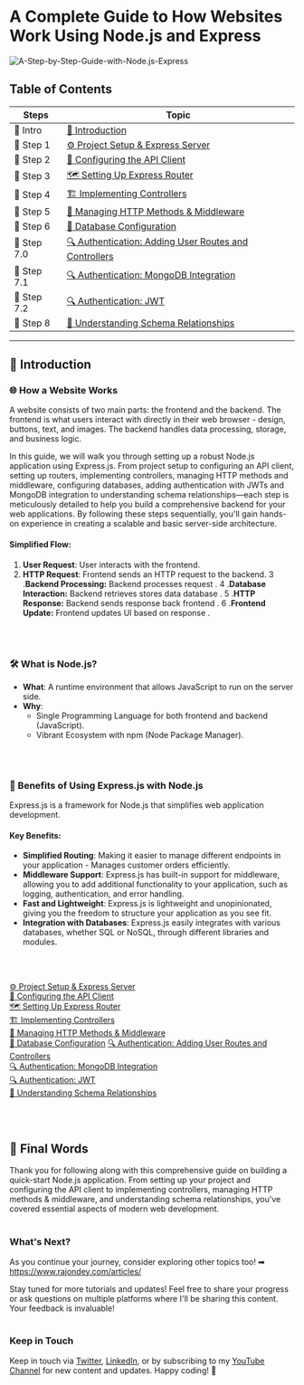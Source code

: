 # A Complete Guide to How Websites Work Using Node.js and Express

![A-Step-by-Step-Guide-with-Node.js-Express](https://www.rajondey.com/wp-content/uploads/2024/07/How-Websites-Work-A-Step-by-Step-Guide-with-Node.js-Express.png)

## Table of Contents

| Steps | Topic |
| ------ | ------ |
| 📖 Intro | [📖 Introduction](#introduction) |
| 📖 Step 1 | [⚙️ Project Setup & Express Server](https://github.com/RajonDey/node-express-quickstart/blob/main/STEPS/step-1.md) |
| 📖 Step 2 | [🔌 Configuring the API Client](https://github.com/RajonDey/node-express-quickstart/blob/main/STEPS/step-2.md) |
| 📖 Step 3 | [🗺️ Setting Up Express Router](https://github.com/RajonDey/node-express-quickstart/blob/main/STEPS/step-3.md) |
| 📖 Step 4 | [🏗️ Implementing Controllers](https://github.com/RajonDey/node-express-quickstart/blob/main/STEPS/step-4.md) |
| 📖 Step 5 | [🔄 Managing HTTP Methods & Middleware](https://github.com/RajonDey/node-express-quickstart/blob/main/STEPS/step-5.md) |
| 📖 Step 6 | [💾 Database Configuration](https://github.com/RajonDey/node-express-quickstart/blob/main/STEPS/step-6.md) |
| 📖 Step 7.0 | [🔍 Authentication: Adding User Routes and Controllers](https://github.com/RajonDey/node-express-quickstart/blob/main/STEPS/step-7.0.md) |
| 📖 Step 7.1 | [🔍 Authentication: MongoDB Integration](https://github.com/RajonDey/node-express-quickstart/blob/main/STEPS/step-7.1.md) |
| 📖 Step 7.2 | [🔍 Authentication: JWT](https://github.com/RajonDey/node-express-quickstart/blob/main/STEPS/step-7.2.md) |
| 📖 Step 8 | [🔗 Understanding Schema Relationships](https://github.com/RajonDey/node-express-quickstart/blob/main/STEPS/step-8.md)


---

## 📖 Introduction

### 🌐 How a Website Works

A website consists of two main parts: the frontend and the backend. The frontend is what users interact with directly in their web browser - design, buttons, text, and images. The backend handles data processing, storage, and business logic.

In this guide, we will walk you through setting up a robust Node.js application using Express.js. From project setup to configuring an API client, setting up routers, implementing controllers, managing HTTP methods and middleware, configuring databases, adding authentication with JWTs and MongoDB integration to understanding schema relationships—each step is meticulously detailed to help you build a comprehensive backend for your web applications. By following these steps sequentially, you'll gain hands-on experience in creating a scalable and basic server-side architecture.

#### Simplified Flow:
1. **User Request**: User interacts with the frontend.
2. **HTTP Request**: Frontend sends an HTTP request to the backend.
3 .**Backend Processing:** Backend processes request .
4 .**Database Interaction:** Backend retrieves stores data database .
5 .**HTTP Response:** Backend sends response back frontend .
6 .**Frontend Update:** Frontend updates UI based on response .

<br>
<br>

### 🛠️ What is Node.js?

- **What**: A runtime environment that allows JavaScript to run on the server side.
- **Why**:
  - Single Programming Language for both frontend and backend (JavaScript).
  - Vibrant Ecosystem with npm (Node Package Manager).

<br>
<br>

### 🚀 Benefits of Using Express.js with Node.js
Express.js is a framework for Node.js that simplifies web application development.

#### Key Benefits:
- **Simplified Routing**: Making it easier to manage different endpoints in your application - Manages customer orders efficiently.
- **Middleware Support**: Express.js has built-in support for middleware, allowing you to add additional functionality to your application, such as logging, authentication, and error handling.
- **Fast and Lightweight**: Express.js is lightweight and unopinionated, giving you the freedom to structure your application as you see fit.
- **Integration with Databases**: Express.js easily integrates with various databases, whether SQL or NoSQL, through different libraries and modules.

<br>
<br>

[⚙️ Project Setup & Express Server](https://github.com/RajonDey/node-express-quickstart/blob/main/STEPS/step-1.md) <br>
[🔌 Configuring the API Client](https://github.com/RajonDey/node-express-quickstart/blob/main/STEPS/step-2.md) <br>
[🗺️ Setting Up Express Router](https://github.com/RajonDey/node-express-quickstart/blob/main/STEPS/step-3.md) <br>
[🏗️ Implementing Controllers](https://github.com/RajonDey/node-express-quickstart/blob/main/STEPS/step-4.md) <br>
[🔄 Managing HTTP Methods & Middleware](https://github.com/RajonDey/node-express-quickstart/blob/main/STEPS/step-5.md) <br>
[💾 Database Configuration](https://github.com/RajonDey/node-express-quickstart/blob/main/STEPS/step-6.md)
[🔍 Authentication: Adding User Routes and Controllers](https://github.com/RajonDey/node-express-quickstart/blob/main/STEPS/step-7.0.md) <br>
[🔍 Authentication: MongoDB Integration](https://github.com/RajonDey/node-express-quickstart/blob/main/STEPS/step-7.1.md) <br>
[🔍 Authentication: JWT](https://github.com/RajonDey/node-express-quickstart/blob/main/STEPS/step-7.2.md) <br>
[🔗 Understanding Schema Relationships](https://github.com/RajonDey/node-express-quickstart/blob/main/STEPS/step-8.md) <br>

<br>
<br>

## 🎉 Final Words
Thank you for following along with this comprehensive guide on building a quick-start Node.js application. From setting up your project and configuring the API client to implementing controllers, managing HTTP methods & middleware, and understanding schema relationships, you've covered essential aspects of modern web development.
<br>
<br>
### What's Next?
As you continue your journey, consider exploring other topics too! ➡ https://www.rajondey.com/articles/

Stay tuned for more tutorials and updates! Feel free to share your progress or ask questions on multiple platforms where I'll be sharing this content. Your feedback is invaluable!
<br>
<br>
### Keep in Touch
Keep in touch via [Twitter](https://twitter.com/rajjon_dey), [LinkedIn](https://www.linkedin.com/in/rajondey/), or by subscribing to my [YouTube Channel](https://www.youtube.com/channel/UCRKEjqMrb3EoaUtMr0PckZg?sub_confirmation=1) for new content and updates.
Happy coding! 🚀
